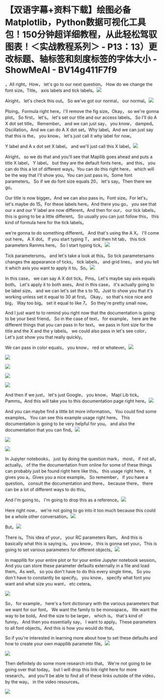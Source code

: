 # 【双语字幕+资料下载】绘图必备Matplotlib，Python数据可视化工具包！150分钟超详细教程，从此轻松驾驭图表！＜实战教程系列＞ - P13：13）更改标题、轴标签和刻度标签的字体大小 - ShowMeAI - BV14g411F7f9

，All right。How， let's go to our next question。 How do we change the font size。Title。 axis labels and tick labels。![](img/6d255ba3717898e872615ce27e7f7478_1.png)

Alright， let's check this out。 So we've got our normal， our normal。![](img/6d255ba3717898e872615ce27e7f7478_3.png)

Ploing。Formula right here。I'll remove the fig size。Okay， so we're gonna plot。 So first， let's。 let's set our title and our access labels。 So I'll do A X dot set title。 Remember。 and we can just say， you know， damped。Oscillation。And we can do A X dot set。Why label。And we can just say that this is the， you know， let's just call it why label for now。

Y label and A x dot set X label。 and we'll just call this X label。![](img/6d255ba3717898e872615ce27e7f7478_5.png)

Alright， so we do that and you'll see that Mapllib goes ahead and puts a title X label， Y label。 but they are the default fonts here。 and this， you can do this a lot of different ways。You can do this right here， which will be the way that I'll show you。You can just pass in。Some font parameters。 So if we do font size equals 20， let's say。Then there we go。

 Our title is now bigger。And we can also pass in。Font size。For let's， let's maybe do 15。For these labels here。And there you go， you see that our x and our Y label are now different。And then for our， our tick labels， this is going to be a little different。 So usually you can just follow this， this kind of formula here for the tick labels。

 we're gonna to do something different。 And that's using the A X。 I'll come out here。 A X dot。 If you start typing T， and then hit tab， this tick parameters Ramms here。 So I start typing tick。![](img/6d255ba3717898e872615ce27e7f7478_7.png)

Tick parametersms。 and let's take a look at this。So tick parametersams changes the appearance of ticks。 tick labels， and grid lines， and you tell it which axis you want to apply it to。So。![](img/6d255ba3717898e872615ce27e7f7478_9.png)

In this case， we can say A X dot tick。Pms。Let's maybe say axis equals both。 Let's apply it to both axes。And in this case， it's actually going to be label size。 and we can let's set the s to 10。Just to show you that it's working unless set it equal to 30 at first。 Okay， so that's nice nice and big， Way too big。 set it equal to like 7。 So they're pretty small now。

And I just want to to remind you right now that the documentation is going to be your best friend。 So in the case of text， for example， here are the different things that you can pass in for text。 we pass in font size for the title and the X and the y labels。 we could also pass in let's see color， Let's just show you that really quickly。

 We can pass in color equals， you know， red or whatever。![](img/6d255ba3717898e872615ce27e7f7478_11.png)

![](img/6d255ba3717898e872615ce27e7f7478_12.png)

![](img/6d255ba3717898e872615ce27e7f7478_13.png)

![](img/6d255ba3717898e872615ce27e7f7478_14.png)

![](img/6d255ba3717898e872615ce27e7f7478_15.png)

And then if we just， let's just Google， you know， Mapl Lib tick。Pamms。And this will take you to this documentation page right here。![](img/6d255ba3717898e872615ce27e7f7478_17.png)

And you can maybe find a little bit more information。 You could find some examples。 You can see this example usage right here。 This documentation is going to be very helpful for you。 and also the documentation that you can find。![](img/6d255ba3717898e872615ce27e7f7478_19.png)

![](img/6d255ba3717898e872615ce27e7f7478_20.png)

![](img/6d255ba3717898e872615ce27e7f7478_21.png)

In Jupyter notebooks， just by doing the question mark， most， if not all， actually。 of the the documentation from online for some of these things can probably just be found right here like this。 this usage right here， it gives you a。Gives you a nice example。 So remember， if you have a question。 consult the documentation and there， because there， there can be a lot of different ways to do this。

 And I'm going to， I'm going to drop this as a reference。![](img/6d255ba3717898e872615ce27e7f7478_23.png)

Here right now， we're not going to go into it too much because this could be a whole other conversation。![](img/6d255ba3717898e872615ce27e7f7478_25.png)

But。![](img/6d255ba3717898e872615ce27e7f7478_27.png)

There is。This idea of your， your RC parameters Ram。 And this is basically what this is saying is。 you know， this is gonna set your。This is going to set various parameters for different objects。![](img/6d255ba3717898e872615ce27e7f7478_29.png)

In mappllib for your entire plot or for your entire Jupyter notebook session。 And you can store these parameter defaults externally in a file and load them。As well。 so you don't have to do this every single time。 So you don't have to constantly be specify。 you know， specify what font you want and what size you want， etc cetera。



![](img/6d255ba3717898e872615ce27e7f7478_31.png)

So， for example， here's a font dictionary with the various parameters that we want for our font。 We want the family to be monospace。 We want the way to be bold。And the size to be larger， which is。 that's kind of funny。 And then you essentially say， I want to apply。These parameters to all font objects。And this is how you would do that。

 So if you're interested in learning more about how to set these defaults and how to create your own mappllib parameter file。![](img/6d255ba3717898e872615ce27e7f7478_33.png)

![](img/6d255ba3717898e872615ce27e7f7478_34.png)

Then definitely do some more research into that。 We're not going to be going over that today。 but I will drop this link right here for more research。 and you'll be able to find all of these links outside of the video， by the way。 in the video resources。

![](img/6d255ba3717898e872615ce27e7f7478_36.png)